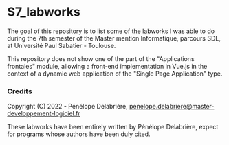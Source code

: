 # S7_labworks

The goal of this repository is to list some of the labworks I was able to do during the 7th semester of the Master mention Informatique, parcours SDL, at Université Paul Sabatier - Toulouse.

This repository does not show one of the part of the "Applications frontales" module, allowing a front-end implementation in Vue.js in the context of a dynamic web application of the "Single Page Application" type.


### Credits

Copyright (C) 2022 - Pénélope Delabrière, <penelope.delabriere@master-developpement-logiciel.fr>

These labworks have been entirely written by Pénélope Delabrière, expect for programs whose authors have been duly cited.
